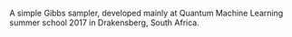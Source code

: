 A simple Gibbs sampler, developed mainly at Quantum Machine Learning summer
school 2017 in Drakensberg, South Africa.
